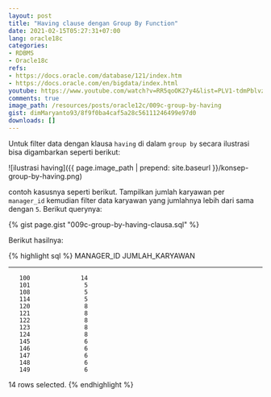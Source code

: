 ```yaml
---
layout: post
title: "Having clause dengan Group By Function"
date: 2021-02-15T05:27:31+07:00
lang: oracle18c
categories:
- RDBMS
- Oracle18c
refs: 
- https://docs.oracle.com/database/121/index.htm
- https://docs.oracle.com/en/bigdata/index.html
youtube: https://www.youtube.com/watch?v=RR5qoOK27y4&list=PLV1-tdmPblvzqS-Z57hZ_spTRtVvnYYpV&index=41
comments: true
image_path: /resources/posts/oracle12c/009c-group-by-having
gist: dimMaryanto93/8f9f0ba4caf5a28c56111246499e97d0
downloads: []
---
```



Untuk filter data dengan klausa `having` di dalam `group by` secara ilustrasi bisa digambarkan seperti berikut:

![ilustrasi having]({{ page.image_path | prepend: site.baseurl }}/konsep-group-by-having.png)

contoh kasusnya seperti berikut. Tampilkan jumlah karyawan per `manager_id` kemudian filter data karyawan yang jumlahnya lebih dari sama dengan `5`. Berikut querynya:

{% gist page.gist "009c-group-by-having-clausa.sql" %}

Berikut hasilnya:

{% highlight sql %}
MANAGER_ID JUMLAH_KARYAWAN
---------- ---------------
       100              14
       101               5
       108               5
       114               5
       120               8
       121               8
       122               8
       123               8
       124               8
       145               6
       146               6
       147               6
       148               6
       149               6

14 rows selected.
{% endhighlight %}
